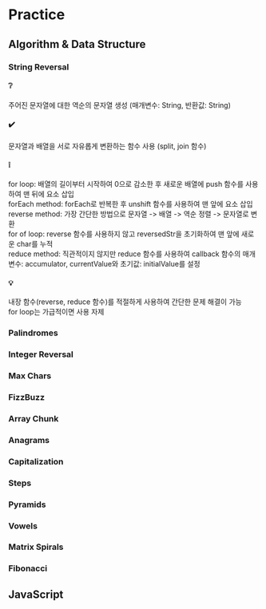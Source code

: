 # Practice

## Algorithm & Data Structure
### String Reversal
#### ❔  
주어진 문자열에 대한 역순의 문자열 생성 (매개변수: String, 반환값: String)  
#### ✔️  
문자열과 배열을 서로 자유롭게 변환하는 함수 사용 (split, join 함수)  
#### ❕  
for loop: 배열의 길이부터 시작하여 0으로 감소한 후 새로운 배열에 push 함수를 사용하여 맨 뒤에 요소 삽입  
forEach method: forEach로 반복한 후 unshift 함수를 사용하여 맨 앞에 요소 삽입  
reverse method: 가장 간단한 방법으로 문자열 -> 배열 -> 역순 정렬 -> 문자열로 변환  
for of loop: reverse 함수를 사용하지 않고 reversedStr을 초기화하여 맨 앞에 새로운 char를 누적  
reduce method: 직관적이지 않지만 reduce 함수를 사용하여 callback 함수의 매개변수: accumulator, currentValue와 초기값: initialValue를 설정  
#### 💡  
내장 함수(reverse, reduce 함수)를 적절하게 사용하여 간단한 문제 해결이 가능  
for loop는 가급적이면 사용 자제

### Palindromes

### Integer Reversal

### Max Chars

### FizzBuzz

### Array Chunk

### Anagrams

### Capitalization

### Steps

### Pyramids

### Vowels

### Matrix Spirals

### Fibonacci

## JavaScript

